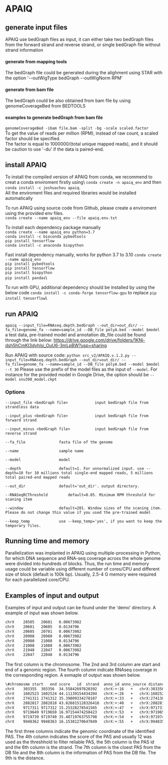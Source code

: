 # APAIQ

## generate input files

APAIQ use bedGraph files as input, it can either take two bedGraph files from the forward strand and reverse strand, or single bedGraph file without strand information

#### generate from mapping tools

The bedGraph file could be generated during the alighment using STAR with the option '--outWigType bedGraph --outWigNorm RPM'

#### generate from bam file

The bedGraph could be also obtained from bam file by using genomeCoverageBed from BEDTOOLS 

#### examples to generate bedGraph from bam file 

`genomeCoverageBed -ibam file.bam -split -bg -scale scaled.factor`\
To get the value of reads per million (RPM), instead of raw count, a scaled factor should be specified.\
The factor is equal to 1000000/(total unique mapped reads), and it should be caution to use '-du' if the data is paired-end.

## install APAIQ 
To install the compiled version of APAIQ from conda, we recommend to creat a conda enviroment firstly using\ 
`conda create -n apaiq_env` and then\
`conda install -c joshuachou apaiq`.\
All the enviroment files and required libraries would be installed automatically   


To run APAIQ using source code from Github, please create a enviroment using the provided env files.\
`conda create --name apaiq_env --file apaiq.env.txt`

To install each dependency package manually\
`conda create --name apaiq_env python=3.7`\
`conda install -c bioconda pybedtools`\
`pip install tensorflow`\
`conda install -c anaconda biopython`

Fast install dependency manually, works for python 3.7 to 3.10 
`conda create --name apaiq_env`\
`pip install pybedtools`\
`pip install tensorflow`\
`pip install biopython`\
`pip install pandas`\

To run with GPU, additional dependency should be installed by using the below code
`conda install -c conda-forge tensorflow-gpu`
to replace 
`pip install tensorflow`\

## run APAIQ

`apaiq --input_file=RNAseq.depth.bedGraph --out_dir=out_dir/ --fa_file=genome_fa --name=sample_id --DB_file polyA.bed --model $model`
a test data, pre-trained model and annotation db_file could be found through the link below:
https://drive.google.com/drive/folders/1KNj-dsh5hCmKI3dyhIsi_OuU6-3mLpBW?usp=sharing

Run APAIQ with source code:
`python src_v2/APAIQ.v.1.2.py --input_file=RNAseq.depth.bedGraph --out_dir=out_dir/ --fa_file=genome_fa --name=sample_id --DB_file polyA.bed --model $model --t 30`
Please use the prefix of the model files as the input of `--model`. For instance for the provided model in Google Drive, the option
should be `--model snu398_model.ckpt`

### Options
	--input_file <bedGraph file>			input bedGraph file from strandless data 

	--input_plus <bedGraph file>			input bedGraph file from forward strand

	--input_minus <bedGraph file>			input bedGraph file from reverse strand 

	--fa_file				fasta file of the genome 

	--name					sample name

	--model					model

	--depth					default=1. For unnormalized input. use --depth=10 for 10 millions total single-end mapped reads, 5 millions total paired-end mapped reads

	--out_dir				default='out_dir'. output directory. 
	
	--RNASeqRCThreshold			default=0.05. Minimum RPM threshold for scaning item

	--window				default=201. Window sizes of the scaning item. Please do not change this value if you used the pre-trained model

	--keep_temp				use --keep_temp='yes', if you want to keep the temporary files.
	

## Running time and memory 
Parallelization was implanted in APAIQ using multiple-processing in Python, for which DNA sequence and RNA-seq coverage across the whole genome were divided  into hundreds of blocks. Thus, the run time and memory usage could be variable using different number of cores/CPU and different size of block (default is 100k bp). 
Usually, 2.5-4 G memory were required for each parallelized core/CPU.

## Examples of input and output 
Examples of input and output can be found under the 'demo' directory. A example of input was shown below.

```txt
chrX	20505	20601	0.00673982
chrX	20601	20605	0.0134796
chrX	20605	20701	0.00673982
chrX	20908	20980	0.00673982
chrX	20980	21008	0.0134796
chrX	21008	21080	0.00673982
chrX	21948	22047	0.00673982
chrX	22047	22048	0.0134796
```

The first column is the chromosome. The 2nd and 3rd column are start and end of a genomic region. The fourth column indicate RNAseq coverage in the corresponding region.
A exmaple of output was shown below.

```txt
\#chromosme	start	end	score	id	strand	anno_id	anno_source	distance 
chrX	303355	303356	34.55842697620392	chrX:+:16	+	chrX:303356:+:PLCXD1	Gencode	0
chrX	1602523	1602524	44.11139154434204	chrX:+:26	+	chrX:1602520:+:AKAP17A	Gencode	4
chrX	2741311	2741312	35.39809334278107	chrX:+:33	+	chrX:2741309:+:CD99	Gencode	3
chrX	2882817	2882818	43.826815128326416	chrX:+:40	+	chrX:2882818:+:GYG2	3'UTR(M)	0
chrX	9717311	9717312	15.25328278541565	chrX:+:47	+	chrX:9717314:+:TBL1X	3'UTR(M)	-2
chrX	9719649	9719650	16.97154474258423	chrX:+:53	+	chrX:9719652:+:TBL1X	3'UTR(M)	-2
chrX	9719739	9719740	35.48719763755798	chrX:+:54	+	chrX:9719740:+:TBL1X	Gencode	0
chrX	9948362	9948363	16.15381270647049	chrX:+:55	+	chrX:9948359:+:SHROOM2	3'UTR(M)	4
```

The first three columns indicate the genomic coordinate of the identified PAS. The 4th column indicates the score of the PAS and usually 12 was used as the threshhold to filter reliable PAS, the 5th column is the PAS id and the 6th column is the strand. The 7th column is the cloest PAS from the DB file and the 8th column is the information of PAS from the DB file. The 9th is the distance. 
 


